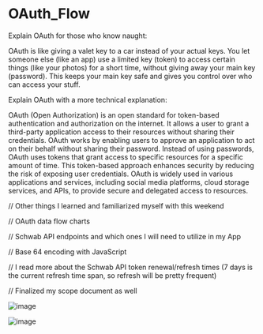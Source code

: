 # OAuth_Flow

Explain OAuth for those who know naught:

OAuth is like giving a valet key to a car instead of your actual keys. You let someone else (like an app) use a limited key (token) to access certain things (like your photos) for a short time, without giving away your main key (password). This keeps your main key safe and gives you control over who can access your stuff.

Explain OAuth with a more technical explanation: 

OAuth (Open Authorization) is an open standard for token-based authentication and authorization on the internet. It allows a user to grant a third-party application access to their resources without sharing their credentials. OAuth works by enabling users to approve an application to act on their behalf without sharing their password. Instead of using passwords, OAuth uses tokens that grant access to specific resources for a specific amount of time. This token-based approach enhances security by reducing the risk of exposing user credentials. OAuth is widely used in various applications and services, including social media platforms, cloud storage services, and APIs, to provide secure and delegated access to resources.

// Other things I learned and familiarized myself with this weekend

// OAuth data flow charts

// Schwab API endpoints and which ones I will need to utilize in my App

// Base 64 encoding with JavaScript

// I read more about the Schwab API token renewal/refresh times (7 days is the current refresh time span, so refresh will be pretty frequent)

// Finalized my scope document as well

![image](https://github.com/Mike24mn/OAuth_Work/assets/81834728/13012a0e-9b85-4188-a914-25382e67f198)


![image](https://github.com/Mike24mn/OAuth_Work/assets/81834728/8f05cf3a-18de-4bf2-8a86-5f73593f6289)
